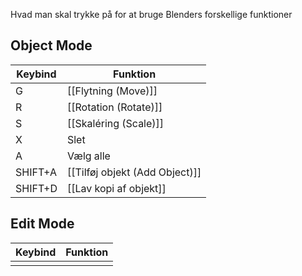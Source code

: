 Hvad man skal trykke på for at bruge Blenders forskellige funktioner
## Object Mode

| Keybind | Funktion                       |
| ------- | ------------------------------ |
| G       | [[Flytning (Move)]]                   |
| R       | [[Rotation (Rotate)]]                   |
| S       | [[Skaléring (Scale)]]                  |
| X       | Slet                           |
| A       | Vælg alle                      |
| SHIFT+A | [[Tilføj objekt (Add Object)]] |
| SHIFT+D | [[Lav kopi af objekt]]         |
## Edit Mode

| Keybind | Funktion |
| ------- | -------- |
|         |          |

